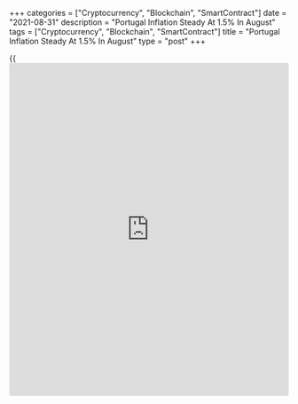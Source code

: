 +++
categories = ["Cryptocurrency", "Blockchain", "SmartContract"]
date = "2021-08-31"
description = "Portugal Inflation Steady At 1.5% In August"
tags = ["Cryptocurrency", "Blockchain", "SmartContract"]
title = "Portugal Inflation Steady At 1.5% In August"
type = "post"
+++

{{<iframe id="large-banner" src="https://www.bounty.group/#slide=8.0" width="100%" height="600" scrolling="no" style="border: 0px solid rgb(216, 221, 230); border-radius: 3px;">}}

Portugal's consumer price inflation remained unchanged in August, while
core price growth increased, preliminary figures from Statistics
Portugal showed Tuesday.

The consumer price index rose 1.5 percent year-on-year, same as in July.

Core inflation, which excludes prices of energy and fresh food, climbed
to 0.9 percent from 0.8 percent.  
  
Compared to the previous month, the CPI decreased 0.2 percent after a
0.3 percent fall in July.  
  
The harmonized index of consumer prices, or HICP, rose 1.3 percent
annually after a 1.1 percent increase in July.  
  
The EU measure of inflation fell 0.1 percent from July, when it declined
0.4 percent.

For comments and feedback [contact](https://www.playgroundfx.com/contact/): editorial@rtt[news](https://www.letsplayfx.com/blog/forex-news-website/).com

[Economic News][1]

 **What parts of the world are seeing the best (and worst) economic
performances lately? Click[here][2] to check out our [Econ Scorecard][2]
and find out! See up-to-the-moment [ranking](https://www.playgroundfx.com/blog/crypto-exchange-ranking/)s for the best and worst
performers in [GDP][3], [unemployment rate][4], [inflation][5] and much
more.**

   1. www.rtt[news](https://www.letsplayfx.com/blog/forex-news-website/).com/Content/EconomicNews.aspx
   2. www.rtt[news](https://www.letsplayfx.com/blog/forex-news-website/).com/economic-scorecard/world-rank/unemployment-rate/highest-performance.aspx
   3. www.rtt[news](https://www.letsplayfx.com/blog/forex-news-website/).com/economic-scorecard/world-rank/GDP/highest-performance.aspx
   4. www.rtt[news](https://www.letsplayfx.com/blog/forex-news-website/).com/economic-scorecard/world-rank/unemployment-rate/lowest-performance.aspx
   5. www.rtt[news](https://www.letsplayfx.com/blog/forex-news-website/).com/economic-scorecard/world-rank/CPI/highest-performance.aspx